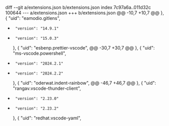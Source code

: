 diff --git a/extensions.json b/extensions.json
index 7c97a6a..011d32c 100644
--- a/extensions.json
+++ b/extensions.json
@@ -10,7 +10,7 @@
     },
     {
       "uid": "eamodio.gitlens",
-      "version": "14.9.1"
+      "version": "15.0.3"
     },
     {
       "uid": "esbenp.prettier-vscode",
@@ -30,7 +30,7 @@
     },
     {
       "uid": "ms-vscode.powershell",
-      "version": "2024.2.1"
+      "version": "2024.2.2"
     },
     {
       "uid": "oderwat.indent-rainbow",
@@ -46,7 +46,7 @@
     },
     {
       "uid": "rangav.vscode-thunder-client",
-      "version": "2.23.0"
+      "version": "2.23.2"
     },
     {
       "uid": "redhat.vscode-yaml",
